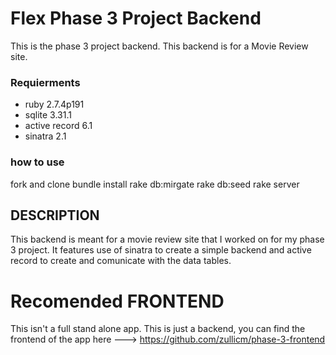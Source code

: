 # Flex Phase 3 Project Backend
 This is the phase 3 project backend. This backend is for a Movie Review site.

 ### Requierments
 * ruby 2.7.4p191
 * sqlite 3.31.1
 * active record 6.1
 * sinatra 2.1
 

 ### how to use
 fork and clone 
 bundle install
 rake db:mirgate
 rake db:seed
 rake server

 ## DESCRIPTION
 This backend is meant for a movie review site that I worked on for my
 phase 3 project. It features use of sinatra to create a simple backend 
 and active record to create and comunicate with the data tables.


 # Recomended FRONTEND
  This isn't a full stand alone app. This is just a backend, you can find the
  frontend of the app here --->  https://github.com/zullicm/phase-3-frontend

 